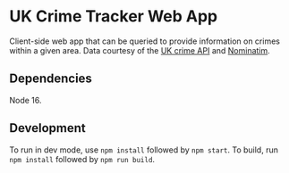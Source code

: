 # UK Crime Tracker Web App

Client-side web app that can be queried to provide information on crimes within a given area.
Data courtesy of the [UK crime API](https://data.police.uk/) and [Nominatim](https://nominatim.org/release-docs/latest/).

## Dependencies

Node 16.

## Development

To run in dev mode, use `npm install` followed by `npm start`. To build, run `npm install` followed by `npm run build`.
